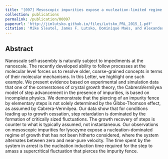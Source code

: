 ```yaml
---
title: "[097] Mesoscopic impurities expose a nucleation-limited regime of crystal growth"
collection: publications
permalink: /publication/00097
paperurl: 'http://jimlutsko.github.io/files/Lutsko_PRL_2015_1.pdf'
citation: 'Mike Sleutel, James F. Lutsko, Dominique Maes, and Alexander E. S. Van Driessche, &quot;Mesoscopic impurities expose a nucleation-limited regime of crystal growth&quot;, <i>Phys. Rev. Lett.</i>, <strong>114</strong>, 245501 (2015)'
---
```

Abstract
---
Nanoscale self-assembly is naturally subject to impediments at the nanoscale. The recently developed ability to follow processes at the molecular level forces us to resolve older, coarse-grained concepts in terms of their molecular mechanisms. In this Letter, we highlight one such example. We present evidence based on experimental and simulation data that one of the cornerstones of crystal growth theory, the CabreraVermilyea model of step advancement in the presence of impurities, is based on incomplete physics. We demonstrate that the piercing of an impurity fence by elementary steps is not solely determined by the Gibbs-Thomson effect, as assumed by Cabrera-Vermilyea. Our data show that for conditions leading up to growth cessation, step retardation is dominated by the formation of critically sized fluctuations. The growth recovery of steps is counter to what is typically assumed, not instantaneous. Our observations on mesoscopic impurities for lysozyme expose a nucleation-dominated regime of growth that has not been hitherto considered, where the system alternates between zero and near-pure velocity. The time spent by the system in arrest is the nucleation induction time required for the step to amass a supercritical fluctuation that pierces the impurity fence.
